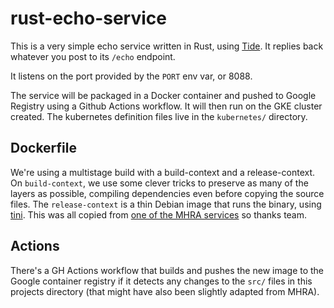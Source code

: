 # rust-echo-service

This is a very simple echo service written in Rust, using [Tide](https://github.com/http-rs/tide).
It replies back whatever you post to its `/echo` endpoint.

It listens on the port provided by the `PORT` env var, or 8088.

The service will be packaged in a Docker container and pushed to Google Registry using a Github Actions workflow.
It will then run on the GKE cluster created. The kubernetes definition files live in the `kubernetes/` directory.


## Dockerfile

We're using a multistage build with a build-context and a release-context.
On `build-context`, we use some clever tricks to preserve as many of the layers as possible, compiling dependencies even before copying the source files. The `release-context` is a thin Debian image that runs the binary, using [tini](https://github.com/krallin/tini). This was all copied from [one of the MHRA services](https://github.com/MHRA/products/blob/master/hello-world/Dockerfile) so thanks team.


## Actions

There's a GH Actions workflow that builds and pushes the new image to the Google container registry if it detects any changes to the `src/` files in this projects directory (that might have also been slightly adapted from MHRA).

